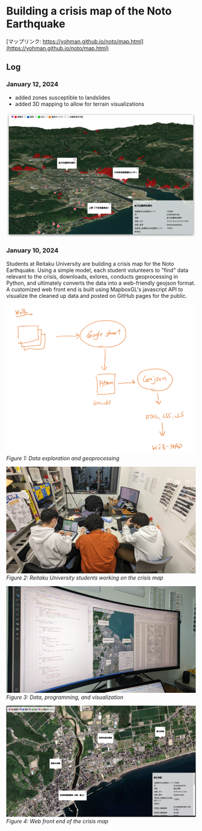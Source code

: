 # Building a crisis map of the Noto Earthquake 


[マップリンク: https://yohman.github.io/noto/map.html](https://yohman.github.io/noto/map.html)


## Log

### January 12, 2024

- added zones susceptible to landslides
- added 3D mapping to allow for terrain visualizations 

![Alt text](images/web2.jpg)


### January 10, 2024

Students at Reitaku University are building a crisis map for the Noto Earthquake. Using a simple model, each student volunteers to "find" data relevant to the crisis, downloads, exlores, conducts geoprocessing in Python, and ultimately converts the data into a web-friendly geojson format. A customized web front end is built using MapboxGL's javascript API to visualize the cleaned up data and posted on GitHub pages for the public. 



![Alt text](images/process.jpg)
*Figure 1: Data exploration and geoprocessing*

![Alt text](images/lab1.jpg)
*Figure 2: Reitaku University students working on the crisis map*


![Alt text](images/lab2.jpg)
*Figure 3: Data, programming, and visualization*

![Alt text](images/web1.jpg)
*Figure 4: Web front end of the crisis map*
